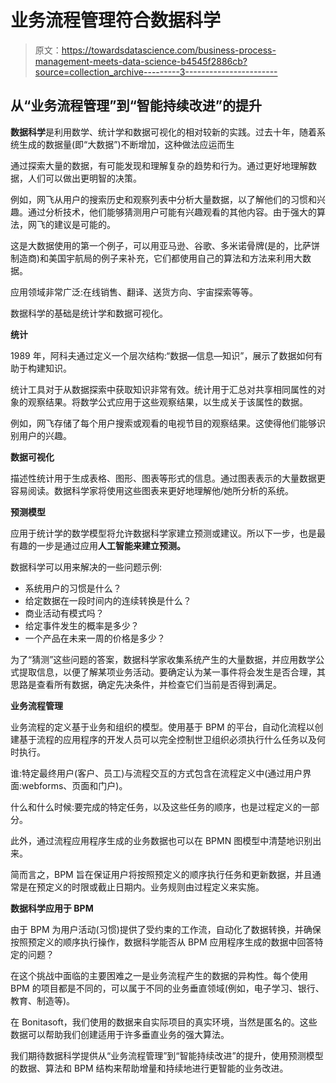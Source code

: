 # 业务流程管理符合数据科学

> 原文：<https://towardsdatascience.com/business-process-management-meets-data-science-b4545f2886cb?source=collection_archive---------3----------------------->

## 从“业务流程管理”到“智能持续改进”的提升

**数据科学**是利用数学、统计学和数据可视化的相对较新的实践。过去十年，随着系统生成的数据量(即“大数据”)不断增加，这种做法应运而生

通过探索大量的数据，有可能发现和理解复杂的趋势和行为。通过更好地理解数据，人们可以做出更明智的决策。

例如，网飞从用户的搜索历史和观察列表中分析大量数据，以了解他们的习惯和兴趣。通过分析技术，他们能够猜测用户可能有兴趣观看的其他内容。由于强大的算法，网飞的建议是可能的。

这是大数据使用的第一个例子，可以用亚马逊、谷歌、多米诺骨牌(是的，比萨饼制造商)和美国宇航局的例子来补充，它们都使用自己的算法和方法来利用大数据。

应用领域非常广泛:在线销售、翻译、送货方向、宇宙探索等等。

数据科学的基础是统计学和数据可视化。

**统计**

1989 年，阿科夫通过定义一个层次结构:“数据—信息—知识”，展示了数据如何有助于构建知识。

统计工具对于从数据探索中获取知识非常有效。统计用于汇总对共享相同属性的对象的观察结果。将数学公式应用于这些观察结果，以生成关于该属性的数据。

例如，网飞存储了每个用户搜索或观看的电视节目的观察结果。这使得他们能够识别用户的兴趣。

**数据可视化**

描述性统计用于生成表格、图形、图表等形式的信息。通过图表表示的大量数据更容易阅读。数据科学家将使用这些图表来更好地理解他/她所分析的系统。

**预测模型**

应用于统计学的数学模型将允许数据科学家建立预测或建议。所以下一步，也是最有趣的一步是通过应用**人工智能来建立预测。**

数据科学可以用来解决的一些问题示例:

*   系统用户的习惯是什么？
*   给定数据在一段时间内的连续转换是什么？
*   商业活动有模式吗？
*   给定事件发生的概率是多少？
*   一个产品在未来一周的价格是多少？

为了“猜测”这些问题的答案，数据科学家收集系统产生的大量数据，并应用数学公式提取信息，以便了解某项业务活动。要确定认为某一事件将会发生是否合理，其思路是查看所有数据，确定先决条件，并检查它们当前是否得到满足。

**业务流程管理**

业务流程的定义基于业务和组织的模型。使用基于 BPM 的平台，自动化流程以创建基于流程的应用程序的开发人员可以完全控制世卫组织必须执行什么任务以及何时执行。

谁:特定最终用户(客户、员工)与流程交互的方式包含在流程定义中(通过用户界面:webforms、页面和门户)。

什么和什么时候:要完成的特定任务，以及这些任务的顺序，也是过程定义的一部分。

此外，通过流程应用程序生成的业务数据也可以在 BPMN 图模型中清楚地识别出来。

简而言之，BPM 旨在保证用户将按照预定义的顺序执行任务和更新数据，并且通常是在预定义的时限或截止日期内。业务规则由过程定义来实施。

**数据科学应用于 BPM**

由于 BPM 为用户活动(习惯)提供了受约束的工作流，自动化了数据转换，并确保按照预定义的顺序执行操作，数据科学能否从 BPM 应用程序生成的数据中回答特定的问题？

在这个挑战中面临的主要困难之一是业务流程产生的数据的异构性。每个使用 BPM 的项目都是不同的，可以属于不同的业务垂直领域(例如，电子学习、银行、教育、制造等)。

在 Bonitasoft，我们使用的数据来自实际项目的真实环境，当然是匿名的。这些数据可以帮助我们创建适用于许多垂直业务的强大算法。

我们期待数据科学提供从“业务流程管理”到“智能持续改进”的提升，使用预测模型的数据、算法和 BPM 结构来帮助增量和持续地进行更智能的业务改进。